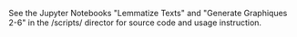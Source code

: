 See the Jupyter Notebooks "Lemmatize Texts" and "Generate Graphiques 2-6" in the /scripts/ director for source code and usage instruction.
